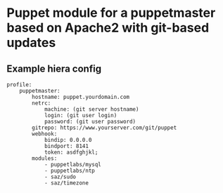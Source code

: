 # Puppet module for a puppetmaster based on Apache2 with git-based updates

## Example hiera config

```
profile:
    puppetmaster:
        hostname: puppet.yourdomain.com
        netrc:
            machine: (git server hostname)
            login: (git user login)
            password: (git user password)
        gitrepo: https://www.yourserver.com/git/puppet
        webhook:
            bindip: 0.0.0.0
            bindport: 8141
            token: asdfghjkl;
        modules:
            - puppetlabs/mysql
            - puppetlabs/ntp
            - saz/sudo
            - saz/timezone

```


